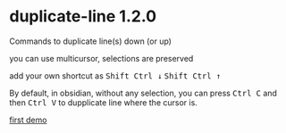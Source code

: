 # duplicate-line 1.2.0
 
Commands to duplicate line(s) down (or up)  

you can use multicursor, selections are preserved    

add your own shortcut as <kbd>Shift Ctrl ↓</kbd>   <kbd>Shift Ctrl ↑</kbd>

By default, in obsidian, without any selection, you can press <kbd>Ctrl C</kbd> and then <kbd>Ctrl V</kbd> to dupplicate line where the cursor is. 


[first demo](https://youtu.be/xOc97PDWyK4) 


